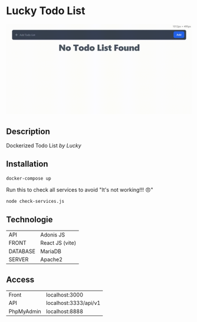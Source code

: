 # Lucky Todo List

![Demo](demo.gif)

## Description

Dockerized Todo List *by Lucky*

## Installation


```bash
docker-compose up
```

Run this to check all services to avoid "It's not working!!! 😠"

```bash
node check-services.js
```

## Technologie

| | |
| ---- | ------- |
| API | Adonis JS |
| FRONT | React JS (vite) |
| DATABASE | MariaDB |
| SERVER | Apache2 |


## Access

| | |
| ---- | ------- |
| Front | localhost:3000 |
| API | localhost:3333/api/v1 |
| PhpMyAdmin | localhost:8888 |